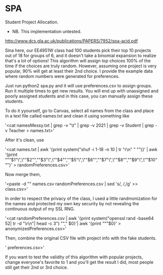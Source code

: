 # SPA
Student Project Allocation.
* NB. This implementation untested.

http://www.dcs.gla.ac.uk/publications/PAPERS/7952/spa-acid.pdf

Sina here, our EE4951W class had 100 students pick their top 10 projects out of 18 for groups of 6, and it doesn't take a binomial expansion to realize that's a lot of options!
This algorithm will assign top choices 100% of the time if the choices are truly random. However, assuming one project is very popular, 90% will get at least their 2nd choice.
I provide the example data where random numbers were generated for preferences.

Just run python2 spa.py and it will use preferences.csv to assign groups.
Run it multiple times to get new results.
You will end up with unassigned and poorly assigned students and in this case, you can manually assign these students.


To do it yyourself, go to Canvas, select all names from the class and place in a text file called names.txt and clean it using something like

'<cat namesMessy.txt | grep -v "\t" | grep -v 2021 | grep -v Student | grep -v Teacher > names.txt>'

After it's clean, use

'<cat names.txt | awk '{print system("shuf -i 1-18 -n 10 | tr \"r\n\" \" \"")}' | awk '{print "\""$1"\",\""$2"\",\""$3"\",\""$4"\",\""$5"\",\""$6"\",\""$7"\",\""$8"\",\""$9"\",\""$10"\""}' > randomPreferences.csv>'

Now merge them,

'<paste -d "" names.csv randomPreferences.csv | sed 's/, /,/g' >> class.csv>'

In order to respect the privacy of the class, I used a little randmonization for the names and protected my own key security by not revealing the continuous output of my SSL RNG.

'<cat randomPreferences.csv | awk '{print system("openssl rand -base64 52| tr -d \"\r\n\"| head -c 3") "\"," $0}'| awk '{print "\""$0}' > anonymizedPreferences.csv>'

Then, combine the original CSV file with project info with the fake students.

'<cat preferencesBase.csv anonymizedPreferences.csv > preferences.csv>'

If you want to test the validity of this algorithm with popular projects, change everyone's favorite to 1 and you'll get the result I did, most people still get their 2nd or 3rd choice.

